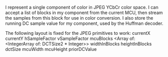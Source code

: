 I represent a single component of color in JPEG YCbCr color space.  I can accept a list of blocks in my component from the current MCU, then stream the samples from this block for use in color conversion.  I also store the running DC sample value for my component, used by the Huffman decoder.

The following layout is fixed for the JPEG primitives to work:
	currentX 		<SmallInteger>
	currentY 		<SmallInteger>
	hSampleFactor 	<SmallInteger>
	vSampleFactor 	<SmallInteger>
	mcuBlocks 		<Array of: <IntegerArray of: DCTSize2 * Integer>>
	widthInBlocks 	<SmallInteger>
	heightInBlocks 	<SmallInteger>
	dctSize 			<SmallInteger>
	mcuWidth 		<SmallInteger>
	mcuHeight 		<SmallInteger>
	priorDCValue 	<SmallInteger>
